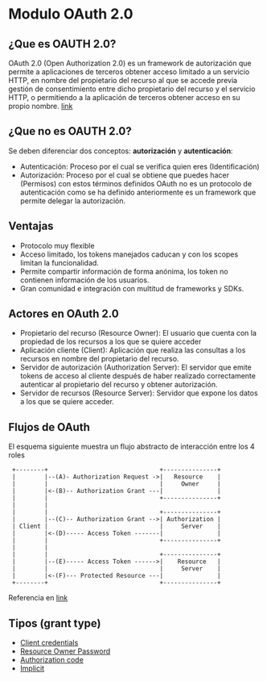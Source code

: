 # Modulo OAuth 2.0
## ¿Que es OAUTH 2.0?
OAuth 2.0 (Open Authorization 2.0) es un framework de autorización que permite a aplicaciones de terceros obtener acceso limitado a un servicio HTTP, en nombre del propietario del recurso al que se accede previa gestión de consentimiento entre dicho propietario del recurso y el servicio HTTP, o permitiendo a la aplicación de terceros obtener acceso en su propio nombre.
[link](https://tools.ietf.org/html/rfc6749)

## ¿Que no es OAUTH 2.0?
Se deben diferenciar dos conceptos: **autorización** y **autenticación**:
 - Autenticación: Proceso por el cual se verifica quien eres (Identificación)
 - Autorización: Proceso por el cual se obtiene que puedes hacer (Permisos)
 con estos términos definidos OAuth no es un protocolo de autenticación como se ha definido anteriormente es un framework que permite delegar la autorización.
 
## Ventajas
 - Protocolo muy flexible
 - Acceso limitado, los tokens manejados caducan y con los scopes limitan la funcionalidad.
 - Permite compartir información de forma anónima, los token no contienen información de los usuarios.
 - Gran comunidad e integración con multitud de frameworks y SDKs.
 
 
## Actores en OAuth 2.0
 - Propietario del recurso (Resource Owner): El usuario que cuenta con la propiedad de los recursos a los que se quiere acceder
 - Aplicación cliente (Client): Aplicación que realiza las consultas a los recursos en nombre del propietario del recurso.
 - Servidor de autorización (Authorization Server): El servidor que emite tokens de acceso al cliente después de haber realizado correctamente autenticar al propietario del recurso y obtener autorización.
 - Servidor de recursos (Resource Server): Servidor que expone los datos a los que se quiere acceder.
 
## Flujos de OAuth
El esquema siguiente muestra un flujo abstracto de interacción entre los 4 roles

     +--------+                               +---------------+
     |        |--(A)- Authorization Request ->|   Resource    |
     |        |                               |     Owner     |
     |        |<-(B)-- Authorization Grant ---|               |
     |        |                               +---------------+
     |        |
     |        |                               +---------------+
     |        |--(C)-- Authorization Grant -->| Authorization |
     | Client |                               |     Server    |
     |        |<-(D)----- Access Token -------|               |
     |        |                               +---------------+
     |        |
     |        |                               +---------------+
     |        |--(E)----- Access Token ------>|    Resource   |
     |        |                               |     Server    |
     |        |<-(F)--- Protected Resource ---|               |
     +--------+                               +---------------+
     
Referencia en [link](https://tools.ietf.org/html/rfc6749#section-1.2)
     
## Tipos (grant type)     
 - [Client credentials](clientcredentials/README.md)
 - [Resource Owner Password](ownerpassword/README.md)
 - [Authorization code](authorizationcode/README.md)
 - [Implicit](implicit/README.md)



